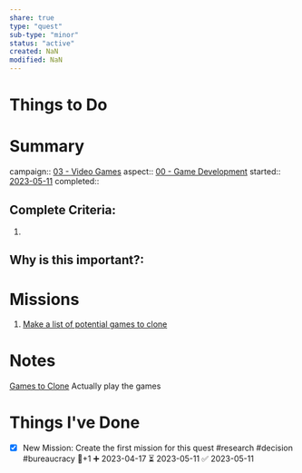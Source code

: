 ```yaml
---
share: true
type: "quest"
sub-type: "minor"
status: "active"
created: NaN 
modified: NaN
---
```

 
  
# Things to Do

# Summary
campaign:: [03 - Video Games](./03%20-%20Video%20Games.md)
aspect:: [00 - Game Development](./00%20-%20Game%20Development.md)
started:: [2023-05-11](./2023-05-11.md)
completed::
## Complete Criteria:
1. 

## Why is this important?:

# Missions
1. [Make a list of potential games to clone](./Make%20a%20list%20of%20potential%20games%20to%20clone.md)

# Notes
[Games to Clone](./Games%20to%20Clone.md)
Actually play the games
# Things I've Done
- [x] New Mission: Create the first mission for this quest #research #decision #bureaucracy 🥄+1 ➕ 2023-04-17 ⏳ 2023-05-11 ✅ 2023-05-11